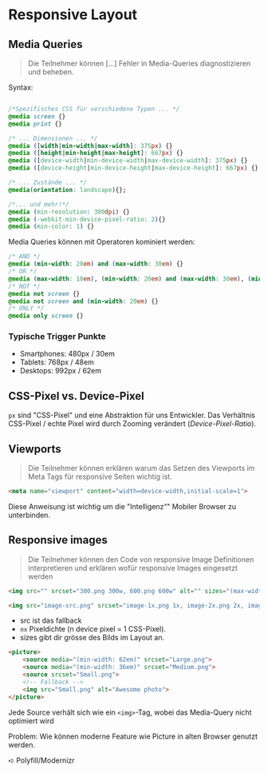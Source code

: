 # Responsive Layout

## Media Queries

> Die Teilnehmer können [...] Fehler in Media-Queries diagnostizieren und beheben.

Syntax:
```css

/*Spezifisches CSS für verschiedene Typen ... */
@media screen {}
@media print {}

/* ... Dimensionen ... */
@media ([width|min-width|max-width]: 375px) {}
@media ([height|min-height|max-height]: 667px) {}
@media ([device-width|min-device-width|max-device-width]: 375px) {}
@media ([device-height|min-device-height|max-device-height]: 667px) {}

/* ... Zustände ... */
@media(orientation: landscape){};

/*... und mehr!*/
@media (min-resolution: 300dpi) {}
@media (-webkit-min-device-pixel-ratio: 2){}
@media (min-color: 1) {}
```

Media Queries können mit Operatoren kominiert werden:

```css
/* AND */
@media (min-width: 20em) and (max-width: 30em) {}
/* OR */
@media (max-width: 10em), (min-width: 20em) and (max-width: 30em), (min-width: 40em) {}
/* NOT */
@media not screen {}
@media not screen and (min-width: 20em) {}
/* ONLY */
@media only screen {}
```


### Typische Trigger Punkte

* Smartphones: 480px / 30em
* Tablets: 768px / 48em
* Desktops: 992px / 62em

## CSS-Pixel vs. Device-Pixel
`px` sind "CSS-Pixel" und eine Abstraktion für uns Entwickler. Das Verhältnis CSS-Pixel / echte Pixel wird durch Zooming verändert (*Device-Pixel-Ratio*).



## Viewports

> Die Teilnehmer können erklären warum das Setzen des Viewports im Meta Tags für responsive Seiten wichtig ist.

```html
<meta name="viewport" content="width=device-width,initial-scale=1">
```

Diese Anweisung ist wichtig um die "Intelligenz“" Mobiler Browser zu unterbinden.

## Responsive images

> Die Teilnehmer können den Code von responsive Image Definitionen interpretieren und erklären wofür responsive Images eingesetzt werden

```html
<img src="" srcset="300.png 300w, 600.png 600w" alt="" sizes="(max-width: 320px) 49vw, 100vw">

<img src="image-src.png" srcset="image-1x.png 1x, image-2x.png 2x, image-3x.png 3x, image-4x.png 4x">
```

* src ist das fallback
* `nx` Pixeldichte (n device pixel = 1 CSS-Pixel).
* sizes gibt dir grösse des Bilds im Layout an.

```html
<picture>
    <source media="(min-width: 62em)" srcset="Large.png">
    <source media="(min-width: 36em)" srcset="Medium.png">
    <source srcset="Small.png">
    <!-- Fallback -->
    <img src="Small.png" alt="Awesome photo">
</picture>
```
Jede Source verhält sich wie ein `<img>`-Tag, wobei das Media-Query nicht optimiert wird


Problem: Wie können moderne Feature wie Picture in alten Browser genutzt werden.

➪  Polyfill/Modernizr
